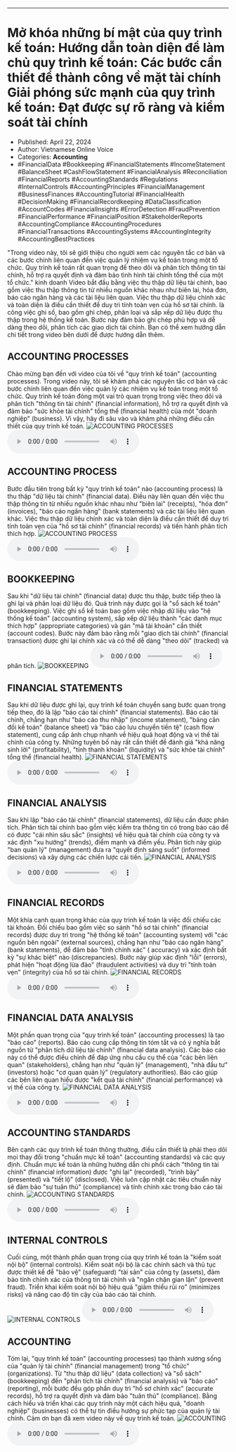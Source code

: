 
---

# Mở khóa những bí mật của quy trình kế toán: Hướng dẫn toàn diện để làm chủ quy trình kế toán: Các bước cần thiết để thành công về mặt tài chính Giải phóng sức mạnh của quy trình kế toán: Đạt được sự rõ ràng và kiểm soát tài chính

- Published: April 22, 2024
- Author: Vietnamese Online Voice
- Categories: **Accounting**
- #FinancialData #Bookkeeping #FinancialStatements #IncomeStatement #BalanceSheet #CashFlowStatement #FinancialAnalysis #Reconciliation #FinancialReports #AccountingStandards #Regulations #InternalControls #AccountingPrinciples #FinancialManagement #BusinessFinances #AccountingTutorial #FinancialHealth #DecisionMaking #FinancialRecordkeeping #DataClassification #AccountCodes #FinancialInsights #ErrorDetection #FraudPrevention #FinancialPerformance #FinancialPosition #StakeholderReports #AccountingCompliance #AccountingProcedures #FinancialTransactions #AccountingSystems #AccountingIntegrity #AccountingBestPractices

"Trong video này, tôi sẽ giới thiệu cho người xem các nguyên tắc cơ bản và các bước chính liên quan đến việc quản lý nhiệm vụ kế toán trong một tổ chức. Quy trình kế toán rất quan trọng để theo dõi và phân tích thông tin tài chính, hỗ trợ ra quyết định và đảm bảo tình hình tài chính tổng thể của một tổ chức." kinh doanh Video bắt đầu bằng việc thu thập dữ liệu tài chính, bao gồm việc thu thập thông tin từ nhiều nguồn khác nhau như biên lai, hóa đơn, báo cáo ngân hàng và các tài liệu liên quan. Việc thu thập dữ liệu chính xác và toàn diện là điều cần thiết để duy trì tính toàn vẹn của hồ sơ tài chính. là công việc ghi sổ, bao gồm ghi chép, phân loại và sắp xếp dữ liệu được thu thập trong hệ thống kế toán. Bước này đảm bảo ghi chép phù hợp và dễ dàng theo dõi, phân tích các giao dịch tài chính. Bạn có thể xem hướng dẫn chi tiết trong video bên dưới để được hướng dẫn thêm.


## ACCOUNTING PROCESSES

Chào mừng bạn đến với video của tôi về "quy trình kế toán" (accounting processes). Trong video này, tôi sẽ khám phá các nguyên tắc cơ bản và các bước chính liên quan đến việc quản lý các nhiệm vụ kế toán trong một tổ chức. Quy trình kế toán đóng một vai trò quan trọng trong việc theo dõi và phân tích "thông tin tài chính" (financial information), hỗ trợ ra quyết định và đảm bảo "sức khỏe tài chính" tổng thể (financial health) của một "doanh nghiệp" (business). Vì vậy, hãy đi sâu vào và khám phá những điều cần thiết của quy trình kế toán.
![ACCOUNTING PROCESSES](https://http-archiver-apis-production-80.schnworks.com/storage/images/transitions/2024-04-22/transition--9596117260-Montserrat-ExtraBold-512DA8.jpg)
<audio controls>
    <source src="https://http-archiver-apis-production-80.schnworks.com/storage/audio/file-20546196854.mp3" type="audio/mpeg">
</audio>



## ACCOUNTING PROCESS

Bước đầu tiên trong bất kỳ "quy trình kế toán" nào (accounting process) là thu thập "dữ liệu tài chính" (financial data). Điều này liên quan đến việc thu thập thông tin từ nhiều nguồn khác nhau như "biên lai" (receipts), "hóa đơn" (invoices), "báo cáo ngân hàng" (bank statements) và các tài liệu liên quan khác. Việc thu thập dữ liệu chính xác và toàn diện là điều cần thiết để duy trì tính toàn vẹn của "hồ sơ tài chính" (financial records) và tiến hành phân tích thích hợp.
![ACCOUNTING PROCESS](https://http-archiver-apis-production-80.schnworks.com/storage/images/transitions/2024-04-22/transition--17577216230-Montserrat-ExtraBold-673AB7.jpg)
<audio controls>
    <source src="https://http-archiver-apis-production-80.schnworks.com/storage/audio/file-75365416828.mp3" type="audio/mpeg">
</audio>



## BOOKKEEPING

Sau khi "dữ liệu tài chính" (financial data) được thu thập, bước tiếp theo là ghi lại và phân loại dữ liệu đó. Quá trình này được gọi là "sổ sách kế toán" (bookkeeping). Việc ghi sổ kế toán bao gồm việc nhập dữ liệu vào "hệ thống kế toán" (accounting system), sắp xếp dữ liệu thành "các danh mục thích hợp" (appropriate categories) và gán "mã tài khoản" cần thiết (account codes). Bước này đảm bảo rằng mỗi "giao dịch tài chính" (financial transaction) được ghi lại chính xác và có thể dễ dàng "theo dõi" (tracked) và phân tích.
![BOOKKEEPING](https://http-archiver-apis-production-80.schnworks.com/storage/images/transitions/2024-04-22/transition--27531677953-Montserrat-Regular-9C27B0.jpg)
<audio controls>
    <source src="https://http-archiver-apis-production-80.schnworks.com/storage/audio/file-37995416544.mp3" type="audio/mpeg">
</audio>



## FINANCIAL STATEMENTS

Sau khi dữ liệu được ghi lại, quy trình kế toán chuyển sang bước quan trọng tiếp theo, đó là lập "báo cáo tài chính" (financial statements). Báo cáo tài chính, chẳng hạn như "báo cáo thu nhập" (income statement), "bảng cân đối kế toán" (balance sheet) và "báo cáo lưu chuyển tiền tệ" (cash flow statement), cung cấp ảnh chụp nhanh về hiệu quả hoạt động và vị thế tài chính của công ty. Những tuyên bố này rất cần thiết để đánh giá "khả năng sinh lời" (profitability), "tính thanh khoản" (liquidity) và "sức khỏe tài chính" tổng thể (financial health).
![FINANCIAL STATEMENTS](https://http-archiver-apis-production-80.schnworks.com/storage/images/transitions/2024-04-22/transition--23739516039-Montserrat-SemiBold-880E4F.jpg)
<audio controls>
    <source src="https://http-archiver-apis-production-80.schnworks.com/storage/audio/file-2247090593.mp3" type="audio/mpeg">
</audio>



## FINANCIAL ANALYSIS

Sau khi lập "báo cáo tài chính" (financial statements), dữ liệu cần được phân tích. Phân tích tài chính bao gồm việc kiểm tra thông tin có trong báo cáo để có được "cái nhìn sâu sắc" (insights) về hiệu quả tài chính của công ty và xác định "xu hướng" (trends), điểm mạnh và điểm yếu. Phân tích này giúp "ban quản lý" (management) đưa ra "quyết định sáng suốt" (informed decisions) và xây dựng các chiến lược cải tiến.
![FINANCIAL ANALYSIS](https://http-archiver-apis-production-80.schnworks.com/storage/images/transitions/2024-04-22/transition--19254753739-Montserrat-Black-9C27B0.jpg)
<audio controls>
    <source src="https://http-archiver-apis-production-80.schnworks.com/storage/audio/file-44765199622.mp3" type="audio/mpeg">
</audio>



## FINANCIAL RECORDS

Một khía cạnh quan trọng khác của quy trình kế toán là việc đối chiếu các tài khoản. Đối chiếu bao gồm việc so sánh "hồ sơ tài chính" (financial records) được duy trì trong "hệ thống kế toán" (accounting system) với "các nguồn bên ngoài" (external sources), chẳng hạn như "báo cáo ngân hàng" (bank statements), để đảm bảo "tính chính xác" ( accuracy) và xác định bất kỳ "sự khác biệt" nào (discrepancies). Bước này giúp xác định "lỗi" (errors), phát hiện "hoạt động lừa đảo" (fraudulent activities) và duy trì "tính toàn vẹn" (integrity) của hồ sơ tài chính.
![FINANCIAL RECORDS](https://http-archiver-apis-production-80.schnworks.com/storage/images/transitions/2024-04-22/transition--391896417-Montserrat-Regular-004895.jpg)
<audio controls>
    <source src="https://http-archiver-apis-production-80.schnworks.com/storage/audio/file-23904732721.mp3" type="audio/mpeg">
</audio>



## FINANCIAL DATA ANALYSIS

Một phần quan trọng của "quy trình kế toán" (accounting processes) là tạo "báo cáo" (reports). Báo cáo cung cấp thông tin tóm tắt và có ý nghĩa bắt nguồn từ "phân tích dữ liệu tài chính" (financial data analysis). Các báo cáo này có thể được điều chỉnh để đáp ứng nhu cầu cụ thể của "các bên liên quan" (stakeholders), chẳng hạn như "quản lý" (management), "nhà đầu tư" (investors) hoặc "cơ quan quản lý" (regulatory authorities). Báo cáo giúp các bên liên quan hiểu được "kết quả tài chính" (financial performance) và vị thế của công ty.
![FINANCIAL DATA ANALYSIS](https://http-archiver-apis-production-80.schnworks.com/storage/images/transitions/2024-04-22/transition-2985460729-Montserrat-Thin-673AB7.jpg)
<audio controls>
    <source src="https://http-archiver-apis-production-80.schnworks.com/storage/audio/file-28293226795.mp3" type="audio/mpeg">
</audio>



## ACCOUNTING STANDARDS

Bên cạnh các quy trình kế toán thông thường, điều cần thiết là phải theo dõi mọi thay đổi trong "chuẩn mực kế toán" (accounting standards) và các quy định. Chuẩn mực kế toán là những hướng dẫn chi phối cách "thông tin tài chính" (financial information) được "ghi lại" (recorded), "trình bày" (presented) và "tiết lộ" (disclosed). Việc luôn cập nhật các tiêu chuẩn này sẽ đảm bảo "sự tuân thủ" (compliance) và tính chính xác trong báo cáo tài chính.
![ACCOUNTING STANDARDS](https://http-archiver-apis-production-80.schnworks.com/storage/images/transitions/2024-04-22/transition--30005559759-Montserrat-Medium-1A237E.jpg)
<audio controls>
    <source src="https://http-archiver-apis-production-80.schnworks.com/storage/audio/file-30448172147.mp3" type="audio/mpeg">
</audio>



## INTERNAL CONTROLS

Cuối cùng, một thành phần quan trọng của quy trình kế toán là "kiểm soát nội bộ" (internal controls). Kiểm soát nội bộ là các chính sách và thủ tục được thiết kế để "bảo vệ" (safeguard) "tài sản" của công ty (assets), đảm bảo tính chính xác của thông tin tài chính và "ngăn chặn gian lận" (prevent fraud). Triển khai kiểm soát nội bộ hiệu quả "giảm thiểu rủi ro" (minimizes risks) và nâng cao độ tin cậy của báo cáo tài chính.
![INTERNAL CONTROLS](https://http-archiver-apis-production-80.schnworks.com/storage/images/transitions/2024-04-22/transition--16902097130-Montserrat-SemiBold-673AB7.jpg)
<audio controls>
    <source src="https://http-archiver-apis-production-80.schnworks.com/storage/audio/file-32035445697.mp3" type="audio/mpeg">
</audio>



## ACCOUNTING

Tóm lại, "quy trình kế toán" (accounting processes) tạo thành xương sống của "quản lý tài chính" (financial management) trong "tổ chức" (organizations). Từ "thu thập dữ liệu" (data collection) và "sổ sách" (bookkeeping) đến "phân tích tài chính" (financial analysis) và "báo cáo" (reporting), mỗi bước đều góp phần duy trì "hồ sơ chính xác" (accurate records), hỗ trợ ra quyết định và đảm bảo "tuân thủ" (compliance). Bằng cách hiểu và triển khai các quy trình này một cách hiệu quả, "doanh nghiệp" (businesses) có thể tự tin điều hướng sự phức tạp của quản lý tài chính. Cảm ơn bạn đã xem video này về quy trình kế toán.
![ACCOUNTING](https://http-archiver-apis-production-80.schnworks.com/storage/images/transitions/2024-04-22/transition-3811566365-Montserrat-Medium-004895.jpg)
<audio controls>
    <source src="https://http-archiver-apis-production-80.schnworks.com/storage/audio/file-40629312823.mp3" type="audio/mpeg">
</audio>

